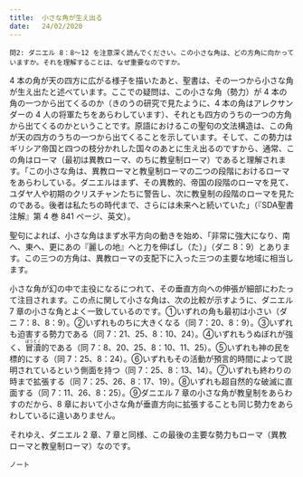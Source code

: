```yaml
---
title:  小さな角が生え出る
date:   24/02/2020
---
```


`問2: ダニエル 8：8～12 を注意深く読んでください。この小さな角は、どの方角に向かっていますか。それを理解することは、なぜ重要なのですか。`

4 本の角が天の四方に広がる様子を描いたあと、聖書は、その一つから小さな角が生え出たと述べています。ここでの疑問は、この小さな角（勢力）が 4 本の角の一つから出てくるのか（きのうの研究で見たように、4 本の角はアレクサンダーの 4 人の将軍たちをあらわしています）、それとも四方のうちの一つの方角から出てくるのかということです。原語におけるこの聖句の文法構造は、この角が天の四方のうちの一つから出てくることを示しています。そして、この勢力はギリシア帝国と四つの枝分かれした国々のあとに生え出るのですから、通常、この角はローマ（最初は異教ローマ、のちに教皇制ローマ）であると理解されます。「この小さな角は、異教ローマと教皇制ローマの二つの段階におけるローマをあらわしている。ダニエルはまず、その異教的、帝国の段階のローマを見て、ユダヤ人や初期のクリスチャンたちに警告し、次に教皇制の段階のローマを見たのである。後者は私たちの時代まで、さらには未来へと続いていた」（『SDA聖書注解』第 4 巻 841 ページ、英文）。

聖句によれば、小さな角はまず水平方向の動きを始め、「非常に強大になり、南へ、東へ、更にあの『麗しの地』へと力を伸ばし（た）」（ダニ 8：9）とあります。この三つの方角は、異教ローマの支配下に入った三つの主要な地域に相当します。

小さな角が幻の中で主役になるにつれて、その垂直方向への伸張が細部にわたって注目されます。この点に関して小さな角は、次の比較が示すように、ダニエル 7 章の小さな角とよく一致しているのです。①いずれの角も最初は小さい（ダニ 7：8、8：9）。②いずれものちに大きくなる（同 7：20、8：9）。③いずれも迫害する勢力である（同 7：21、25、8：10、24）。④いずれもうぬぼれが強く、<ruby>冒<rt>ぼう</rt>瀆<rt>とく</rt></ruby>的である（同 7：8、20、25、8：10、11、25）。⑤いずれも神の民を標的にする（同 7：25、8：24）。⑥いずれもその活動が預言的時間によって説明されているという側面を持つ（同 7：25、8：13、14）。⑦いずれも終わりの時まで拡張する（同 7：25、26、8：17、19）。⑧いずれも超自然的な破滅に直面する（同 7：11、26、8：25）。⑨ダニエル 7 章の小さな角が教皇制をあらわすのだから、8 章において小さな角が垂直方向に拡張することも同じ勢力をあらわしているに違いありません。

それゆえ、ダニエル 2 章、7 章と同様、この最後の主要な勢力もローマ（異教ローマと教皇制ローマ）なのです。

`ノート`